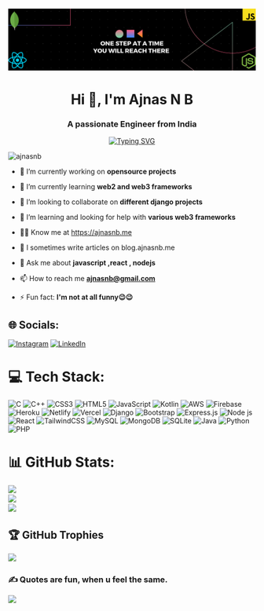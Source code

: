 ![  ](https://github.com/AjnasNB/AjnasNB/blob/main/banner.png)
<h1 align="center">Hi 👋, I'm Ajnas N B</h1>
<h3 align="center">A passionate Engineer from India</h3>
<div align="center"><a href="https://git.io/typing-svg"><img src="https://readme-typing-svg.herokuapp.com?font=Fira+Code&weight=100&size=19&pause=1000&color=47F729&width=435&lines=Web+developer++Entrepreneur+and+Freelancer" alt="Typing SVG" /></a></div>

<p align="left"> <img src="https://komarev.com/ghpvc/?username=ajnasnb&label=Profile%20views&color=0e75b6&style=flat" alt="ajnasnb" /> </p>


- 🔭 I’m currently working on **opensource projects**

- 🌱 I’m currently learning **web2 and web3 frameworks**

- 👯 I’m looking to collaborate on **different django projects**

- 🤝 I’m learning and looking for help with **various web3 frameworks**

- 👨‍💻 Know me at https://ajnasnb.me

- 📝 I sometimes write articles on blog.ajnasnb.me

- 💬 Ask me about **javascript ,react , nodejs**

- 📫 How to reach me **ajnasnb@gmail.com**

- ⚡ Fun fact: **I'm not at all funny😉😉**


## 🌐 Socials:
[![Instagram](https://img.shields.io/badge/Instagram-%23E4405F.svg?logo=Instagram&logoColor=white)](https://instagram.com/_a.jnas) [![LinkedIn](https://img.shields.io/badge/LinkedIn-%230077B5.svg?logo=linkedin&logoColor=white)](https://linkedin.com/in/ajnasnb) 

# 💻 Tech Stack:
![C](https://img.shields.io/badge/c-%2300599C.svg?style=for-the-badge&logo=c&logoColor=white) ![C++](https://img.shields.io/badge/c++-%2300599C.svg?style=for-the-badge&logo=c%2B%2B&logoColor=white) ![CSS3](https://img.shields.io/badge/css3-%231572B6.svg?style=for-the-badge&logo=css3&logoColor=white) ![HTML5](https://img.shields.io/badge/html5-%23E34F26.svg?style=for-the-badge&logo=html5&logoColor=white) ![JavaScript](https://img.shields.io/badge/javascript-%23323330.svg?style=for-the-badge&logo=javascript&logoColor=%23F7DF1E) ![Kotlin](https://img.shields.io/badge/kotlin-%230095D5.svg?style=for-the-badge&logo=kotlin&logoColor=white) ![AWS](https://img.shields.io/badge/AWS-%23FF9900.svg?style=for-the-badge&logo=amazon-aws&logoColor=white) ![Firebase](https://img.shields.io/badge/firebase-%23039BE5.svg?style=for-the-badge&logo=firebase) ![Heroku](https://img.shields.io/badge/heroku-%23430098.svg?style=for-the-badge&logo=heroku&logoColor=white) ![Netlify](https://img.shields.io/badge/netlify-%23000000.svg?style=for-the-badge&logo=netlify&logoColor=#00C7B7) ![Vercel](https://img.shields.io/badge/vercel-%23000000.svg?style=for-the-badge&logo=vercel&logoColor=white) ![Django](https://img.shields.io/badge/django-%23092E20.svg?style=for-the-badge&logo=django&logoColor=white) ![Bootstrap](https://img.shields.io/badge/bootstrap-%23563D7C.svg?style=for-the-badge&logo=bootstrap&logoColor=white) ![Express.js](https://img.shields.io/badge/express.js-%23404d59.svg?style=for-the-badge&logo=express&logoColor=%2361DAFB) ![Node js](https://img.shields.io/badge/nodejs%20-brightgreen.svg?style=for-the-badge&amp;logo=node.js&amp;logoColor=white)
![React](https://img.shields.io/badge/react-%2320232a.svg?style=for-the-badge&logo=react&logoColor=%2361DAFB) ![TailwindCSS](https://img.shields.io/badge/tailwindcss-%2338B2AC.svg?style=for-the-badge&logo=tailwind-css&logoColor=white) ![MySQL](https://img.shields.io/badge/mysql-%2300f.svg?style=for-the-badge&logo=mysql&logoColor=white) ![MongoDB](https://img.shields.io/badge/MongoDB-%234ea94b.svg?style=for-the-badge&logo=mongodb&logoColor=white) ![SQLite](https://img.shields.io/badge/sqlite-%2307405e.svg?style=for-the-badge&logo=sqlite&logoColor=white) ![Java](https://img.shields.io/badge/java-%23ED8B00.svg?style=for-the-badge&logo=java&logoColor=white) ![Python](https://img.shields.io/badge/python-3670A0?style=for-the-badge&logo=python&logoColor=ffdd54) ![PHP](https://img.shields.io/badge/php-%23777BB4.svg?style=for-the-badge&logo=php&logoColor=white)
# 📊 GitHub Stats:
![](https://github-readme-stats.vercel.app/api?username=AjnasNB&theme=dark&hide_border=false&include_all_commits=false&count_private=false)<br/>
![](https://github-readme-streak-stats.herokuapp.com/?user=AjnasNB&theme=dark&hide_border=false)<br/>
![](https://github-readme-stats.vercel.app/api/top-langs/?username=AjnasNB&theme=dark&hide_border=false&include_all_commits=false&count_private=false&layout=compact)

## 🏆 GitHub Trophies
![](https://github-profile-trophy.vercel.app/?username=AjnasNB&theme=dracula&no-frame=false&no-bg=true&margin-w=4)

### ✍️ Quotes are fun, when u feel the same.
![](https://quotes-github-readme.vercel.app/api?type=horizontal&theme=radical)



